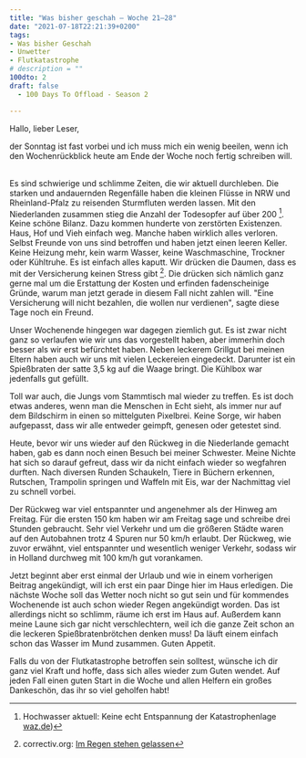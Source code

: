 ```yaml
---
title: "Was bisher geschah – Woche 21–28"
date: "2021-07-18T22:21:39+0200"
tags:
- Was bisher Geschah
- Unwetter
- Flutkatastrophe
# description = ""
100dto: 2
draft: false
  - 100 Days To Offload - Season 2

---
```


Hallo, lieber Leser,

der Sonntag ist fast vorbei und ich muss mich ein wenig beeilen, wenn ich den Wochenrückblick heute am Ende der Woche noch fertig schreiben will.  

Es sind schwierige und schlimme Zeiten, die wir aktuell durchleben. Die starken und andauernden Regenfälle haben die kleinen Flüsse in NRW und Rheinland-Pfalz zu reisenden Sturmfluten werden lassen. Mit den Niederlanden zusammen stieg die Anzahl der Todesopfer auf über 200 [^1]. Keine schöne Bilanz. Dazu kommen hunderte von zerstörten Existenzen. Haus, Hof und Vieh einfach weg. Manche haben wirklich alles verloren. Selbst Freunde von uns sind betroffen und haben jetzt einen leeren Keller. Keine Heizung mehr, kein warm Wasser, keine Waschmaschine, Trockner oder Kühltruhe. Es ist einfach alles kaputt. Wir drücken die Daumen, dass es mit der Versicherung keinen Stress gibt [^2]. Die drücken sich nämlich ganz gerne mal um die Erstattung der Kosten und erfinden fadenscheinige Gründe, warum man jetzt gerade in diesem Fall nicht zahlen will. "Eine Versicherung will nicht bezahlen, die wollen nur verdienen", sagte diese Tage noch ein Freund.

[^1]: Hochwasser aktuell: Keine echt Entspannung der Katastrophenlage [waz.de](https://www.waz.de/panorama/hochwasser-aktuell-news-nrw-rheinland-pfalz-unwetter-rurdamm-laschet-erftstadt-blessem-id232792277.html))
[^2]: correctiv.org: [Im Regen stehen gelassen](https://correctiv.org/aktuelles/klimawandel/2016/05/25/im-regen-stehen-gelassen/?mc_cid=c5d90ade61&mc_eid=dcb0752e7c)

Unser Wochenende hingegen war dagegen ziemlich gut. Es ist zwar nicht ganz so verlaufen wie wir uns das vorgestellt haben, aber immerhin doch besser als wir erst befürchtet haben. Neben leckerem Grillgut bei meinen Eltern haben auch wir uns mit vielen Leckereien eingedeckt. Darunter ist ein Spießbraten der satte 3,5 kg auf die Waage bringt. Die Kühlbox war jedenfalls gut gefüllt.

Toll war auch, die Jungs vom Stammtisch mal wieder zu treffen. Es ist doch etwas anderes, wenn man die Menschen in Echt sieht, als immer nur auf dem Bildschirm in einen so mittelguten Pixelbrei. Keine Sorge, wir haben aufgepasst, dass wir alle entweder geimpft, genesen oder getestet sind. 

Heute, bevor wir uns wieder auf den Rückweg in die Niederlande gemacht haben, gab es dann noch einen Besuch bei meiner Schwester. Meine Nichte hat sich so darauf gefreut, dass wir da nicht einfach wieder so wegfahren durften. Nach diversen Runden Schaukeln, Tiere in Büchern erkennen, Rutschen, Trampolin springen und Waffeln mit Eis, war der Nachmittag viel zu schnell vorbei. 

Der Rückweg war viel entspannter und angenehmer als der Hinweg am Freitag. Für die ersten 150 km haben wir am Freitag sage und schreibe drei Stunden gebraucht. Sehr viel Verkehr und um die größeren Städte waren auf den Autobahnen trotz 4 Spuren nur 50 km/h erlaubt. Der Rückweg, wie zuvor erwähnt, viel entspannter und wesentlich weniger Verkehr, sodass wir in Holland durchweg mit 100 km/h gut vorankamen. 

Jetzt beginnt aber erst einmal der Urlaub und wie in einem vorherigen Beitrag angekündigt, will ich erst ein paar Dinge hier im Haus erledigen. Die nächste Woche soll das Wetter noch nicht so gut sein und für kommendes Wochenende ist auch schon wieder Regen angekündigt worden. Das ist allerdings nicht so schlimm, räume ich erst im Haus auf. Außerdem kann meine Laune sich gar nicht verschlechtern, weil ich die ganze Zeit schon an die leckeren Spießbratenbrötchen denken muss! Da läuft einem einfach schon das Wasser im Mund zusammen. Guten Appetit. 

Falls du von der Flutkatastrophe betroffen sein solltest, wünsche ich dir ganz viel Kraft und hoffe, dass sich alles wieder zum Guten wendet. Auf jeden Fall einen guten Start in die Woche und allen Helfern ein großes Dankeschön, das ihr so viel geholfen habt!
